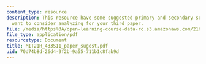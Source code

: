 ```yaml
---
content_type: resource
description: This resource have some suggested primary and secondary sources you may
  want to consider analyzing for your third paper.
file: /media/https%3A/open-learning-course-data-rc.s3.amazonaws.com/21h-433-the-age-of-reason-europe-from-the-17th-to-the-early-19th-centuries-spring-2011/70d74b8d26d49f2b9a55711b1c8fab9d_MIT21H_433S11_paper_sugest.pdf
file_type: application/pdf
resourcetype: Document
title: MIT21H_433S11_paper_sugest.pdf
uid: 70d74b8d-26d4-9f2b-9a55-711b1c8fab9d
---
```

